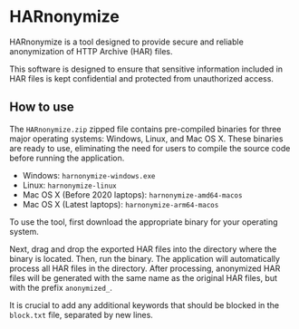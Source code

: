 # HARnonymize

HARnonymize is a tool designed to provide secure and reliable anonymization of HTTP Archive (HAR) files. 

This software is designed to ensure that sensitive information included in HAR files is kept confidential and protected from unauthorized access. 

## How to use

The `HARnonymize.zip` zipped file contains pre-compiled binaries for three major operating systems: Windows, Linux, and Mac OS X. These binaries are ready to use, eliminating the need for users to compile the source code before running the application.

- Windows: `harnonymize-windows.exe`
- Linux: `harnonymize-linux`
- Mac OS X (Before 2020 laptops): `harnonymize-amd64-macos`
- Mac OS X (Latest laptops): `harnonymize-arm64-macos`

To use the tool, first download the appropriate binary for your operating system. 

Next, drag and drop the exported HAR files into the directory where the binary is located. 
Then, run the binary. The application will automatically process all HAR files in the directory. 
After processing, anonymized HAR files will be generated with the same name as the original HAR files, but with the prefix `anonymized_`.

It is crucial to add any additional keywords that should be blocked in the `block.txt` file, separated by new lines.